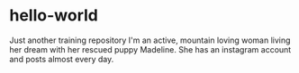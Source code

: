 # hello-world
Just another training repository
I'm an active, mountain loving woman living her dream with her rescued puppy Madeline.
She has an instagram account and posts almost every day.
